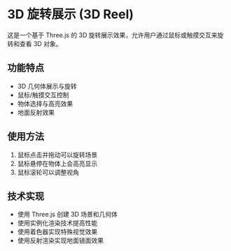 # 3D 旋转展示 (3D Reel)

这是一个基于 Three.js 的 3D 旋转展示效果，允许用户通过鼠标或触摸交互来旋转和查看 3D 对象。

## 功能特点

- 3D 几何体展示与旋转
- 鼠标/触摸交互控制
- 物体选择与高亮效果
- 地面反射效果

## 使用方法

1. 鼠标点击并拖动可以旋转场景
2. 鼠标悬停在物体上会高亮显示
3. 鼠标滚轮可以调整视角

## 技术实现

- 使用 Three.js 创建 3D 场景和几何体
- 使用实例化渲染技术提高性能
- 使用着色器实现特殊视觉效果
- 使用反射渲染实现地面镜面效果

